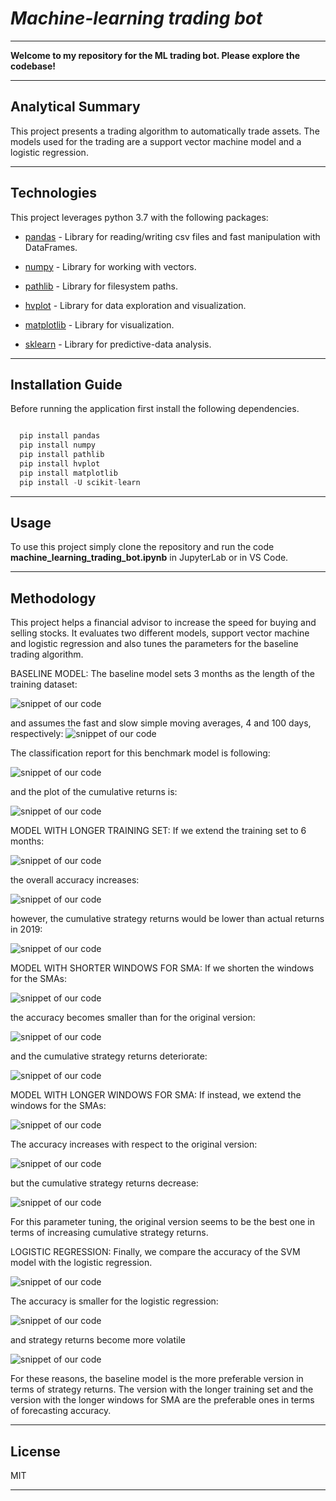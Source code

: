 # *Machine-learning trading bot*
---

**Welcome to my repository for the ML trading bot. Please explore the codebase!** <br />

---
## Analytical Summary

This project presents a trading algorithm to automatically trade assets. The models used for the trading are a support vector machine model and a logistic regression.

---

## Technologies

This project leverages python 3.7 with the following packages:

* [pandas](https://pandas.pydata.org) - Library for reading/writing csv files and fast manipulation with DataFrames.

* [numpy](https://numpy.org/) - Library for working with vectors.

* [pathlib](https://docs.python.org/3/library/pathlib.html) - Library for filesystem paths.

* [hvplot](https://hvplot.holoviz.org/) - Library for data exploration and visualization.

* [matplotlib](https://matplotlib.org/) - Library for visualization.

* [sklearn](https://scikit-learn.org/stable/) - Library for predictive-data analysis.
---

## Installation Guide

Before running the application first install the following dependencies.

```python

  pip install pandas
  pip install numpy
  pip install pathlib
  pip install hvplot
  pip install matplotlib
  pip install -U scikit-learn

```
---

## Usage

To use this project simply clone the repository and run the code **machine_learning_trading_bot.ipynb** in JupyterLab or in VS Code.

---

## Methodology
This project helps a financial advisor to increase the speed for buying and selling stocks. It evaluates two different models, support vector machine and logistic regression and also tunes the parameters for the baseline trading algorithm.

BASELINE MODEL:
The baseline model sets 3 months as the length of the training dataset:

![snippet of our code](Images/image1.png)

and assumes the fast and slow simple moving averages, 4 and 100 days, respectively:
![snippet of our code](Images/image7.png)

The classification report for this benchmark model is following:

![snippet of our code](Images/image2.png)

and the plot of the cumulative returns is:

![snippet of our code](Images/image3.png)

MODEL WITH LONGER TRAINING SET:
If we extend the training set to 6 months:

![snippet of our code](Images/image4.png)

the overall accuracy increases:

![snippet of our code](Images/image5.png)

however, the cumulative strategy returns would be lower than actual returns in 2019:

![snippet of our code](Images/image6.png)

MODEL WITH SHORTER WINDOWS FOR SMA:
If we shorten the windows for the SMAs:

![snippet of our code](Images/image8.png)

the accuracy becomes smaller than for the original version:

![snippet of our code](Images/image9.png)

and the cumulative strategy returns deteriorate:

![snippet of our code](Images/image10.png)

MODEL WITH LONGER WINDOWS FOR SMA:
If instead, we extend the windows for the SMAs:

![snippet of our code](Images/image11.png)

The accuracy increases with respect to the original version:

![snippet of our code](Images/image12.png)

but the cumulative strategy returns decrease:

![snippet of our code](Images/image13.png)

For this parameter tuning, the original version seems to be the best one in terms of increasing cumulative strategy returns.

LOGISTIC REGRESSION:
Finally, we compare the accuracy of the SVM model with the logistic regression.

![snippet of our code](Images/image14.png)

The accuracy is smaller for the logistic regression:

![snippet of our code](Images/image15.png)

and strategy returns become more volatile

![snippet of our code](Images/image16.png)

For these reasons, the baseline model is the more preferable version in terms of strategy returns. The version with the longer training set and the version with the longer windows for SMA are the preferable ones in terms of forecasting accuracy.

---

## License

MIT

---


 
